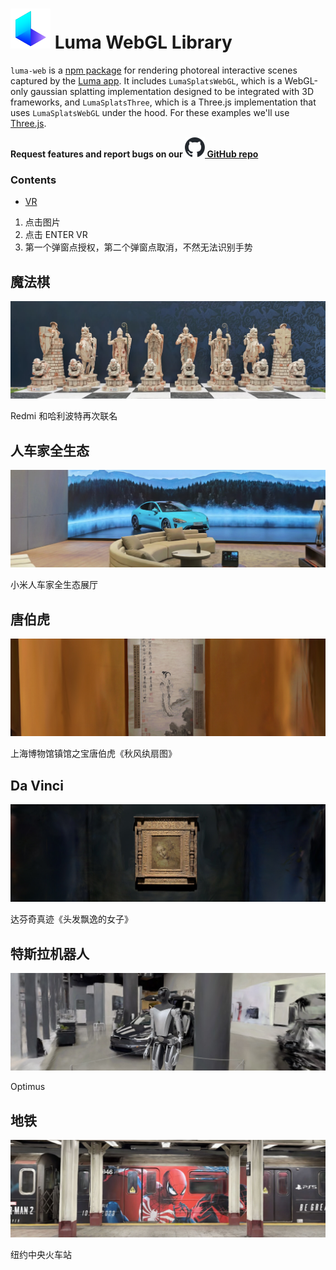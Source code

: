 # [![luma-logo](./assets/logo.svg)](https://lumalabs.ai) Luma WebGL Library

`luma-web` is a [npm package](https://www.npmjs.com/package/@lumaai/luma-web) for rendering photoreal interactive scenes captured by the [Luma app](https://lumalabs.ai/). It includes `LumaSplatsWebGL`, which is a WebGL-only gaussian splatting implementation designed to be integrated with 3D frameworks, and `LumaSplatsThree`, which is a Three.js implementation that uses `LumaSplatsWebGL` under the hood. For these examples we'll use [Three.js](https://threejs.org/).


**Request features and report bugs on our [![github-logo](./assets/images/github-mark-16.svg) GitHub repo](https://github.com/lumalabs/luma-web-library)** 

### Contents
- [VR](#vr)

1. 点击图片
2. 点击 ENTER VR
3. 第一个弹窗点授权，第二个弹窗点取消，不然无法识别手势


## 魔法棋
[![vr-demo](./assets/images/chess.jpg)](#chess)

Redmi 和哈利波特再次联名

## 人车家全生态
[![vr-demo](./assets/images/car.jpg)](#car)

小米人车家全生态展厅

## 唐伯虎
[![vr-demo](./assets/images/tangbohu.jpg)](#tangbohu)

上海博物馆镇馆之宝唐伯虎《秋风纨扇图》

## Da Vinci
[![vr-demo](./assets/images/davinci.jpg)](#davinci)

达芬奇真迹《头发飘逸的女子》

## 特斯拉机器人
[![vr-demo](./assets/images/teslabot.jpg)](#teslabot)

Optimus

## 地铁
[![vr-demo](./assets/images/subway.jpg)](#subway)

纽约中央火车站

